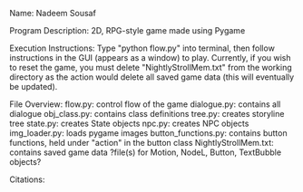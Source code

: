 Name: Nadeem Sousaf

Program Description: 2D, RPG-style game made using Pygame

Execution Instructions: Type "python flow.py" into terminal, then follow instructions in the GUI (appears as a window) to play. Currently, if you wish to reset the game, you must delete "NightlyStrollMem.txt" from the working directory as the action would delete all saved game data (this will eventually be updated).

File Overview:
flow.py: control flow of the game
dialogue.py: contains all dialogue
obj_class.py: contains class definitions
tree.py: creates storyline tree
state.py: creates State objects
npc.py: creates NPC objects
img_loader.py: loads pygame images
button_functions.py: contains button functions, held under "action" in the button class
NightlyStrollMem.txt: contains saved game data
?file(s) for Motion, NodeL, Button, TextBubble objects?

Citations: